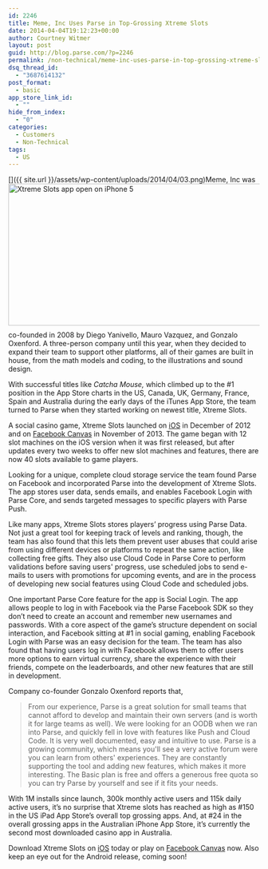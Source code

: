 ```yaml
---
id: 2246
title: Meme, Inc Uses Parse in Top-Grossing Xtreme Slots
date: 2014-04-04T19:12:23+00:00
author: Courtney Witmer
layout: post
guid: http://blog.parse.com/?p=2246
permalink: /non-technical/meme-inc-uses-parse-in-top-grossing-xtreme-slots/
dsq_thread_id:
  - "3687614132"
post_format:
  - basic
app_store_link_id:
  - ""
hide_from_index:
  - "0"
categories:
  - Customers
  - Non-Technical
tags:
  - US
---
```

[<img style="border: 0pt none; float: right; padding-left: 10px; padding-bottom: 10px;" src="{{ site.url }}/assets/wp-content/uploads/2014/04/03.png" alt="Xtreme Slots app open on iPhone 5" width="540" height="284" />]({{ site.url }}/assets/wp-content/uploads/2014/04/03.png)Meme, Inc was co-founded in 2008 by Diego Yanivello, Mauro Vazquez, and Gonzalo Oxenford. A three-person company until this year, when they decided to expand their team to support other platforms, all of their games are built in house, from the math models and coding, to the illustrations and sound design.

With successful titles like _Catcha Mouse,_ which climbed up to the #1 position in the App Store charts in the US, Canada, UK, Germany, France, Spain and Australia during the early days of the iTunes App Store, the team turned to Parse when they started working on newest title, Xtreme Slots.

A social casino game, Xtreme Slots launched on <a href="https://www.facebook.com/appcenter/xtremeslots" target="_blank">iOS</a> in December of 2012 and on <a href="https://www.facebook.com/appcenter/xtremeslots" target="_blank">Facebook Canvas</a> in November of 2013. The game began with 12 slot machines on the iOS version when it was first released, but after updates every two weeks to offer new slot machines and features, there are now 40 slots available to game players.

Looking for a unique, complete cloud storage service the team found Parse on Facebook and incorporated Parse into the development of Xtreme Slots. The app stores user data, sends emails, and enables Facebook Login with Parse Core, and sends targeted messages to specific players with Parse Push.

Like many apps, Xtreme Slots stores players’ progress using Parse Data. Not just a great tool for keeping track of levels and ranking, though, the team has also found that this lets them prevent user abuses that could arise from using different devices or platforms to repeat the same action, like collecting free gifts. They also use Cloud Code in Parse Core to perform validations before saving users' progress, use scheduled jobs to send e-mails to users with promotions for upcoming events, and are in the process of developing new social features using Cloud Code and scheduled jobs.

One important Parse Core feature for the app is Social Login. The app allows people to log in with Facebook via the Parse Facebook SDK so they don’t need to create an account and remember new usernames and passwords. With a core aspect of the game’s structure dependent on social interaction, and Facebook sitting at #1 in social gaming, enabling Facebook Login with Parse was an easy decision for the team. The team has also found that having users log in with Facebook allows them to offer users more options to earn virtual currency, share the experience with their friends, compete on the leaderboards, and other new features that are still in development.

Company co-founder Gonzalo Oxenford reports that,

> From our experience, Parse is a great solution for small teams that cannot afford to develop and maintain their own servers (and is worth it for large teams as well). We were looking for an OODB when we ran into Parse, and quickly fell in love with features like Push and Cloud Code. It is very well documented, easy and intuitive to use. Parse is a growing community, which means you'll see a very active forum were you can learn from others' experiences. They are constantly supporting the tool and adding new features, which makes it more interesting. The Basic plan is free and offers a generous free quota so you can try Parse by yourself and see if it fits your needs.

With 1M installs since launch, 300k monthly active users and 115k daily active users, it’s no surprise that Xtreme slots has reached as high as #150 in the US iPad App Store’s overall top grossing apps. And, at #24 in the overall grossing apps in the Australian iPhone App Store, it’s currently the second most downloaded casino app in Australia.

Download Xtreme Slots on <a href="https://itunes.apple.com/us/app/xtreme-slots-free-casino-slot/id553573601?mt=8" target="_blank">iOS</a> today or play on <a href="https://www.facebook.com/appcenter/xtremeslots" target="_blank">Facebook Canvas</a> now. Also keep an eye out for the Android release, coming soon!